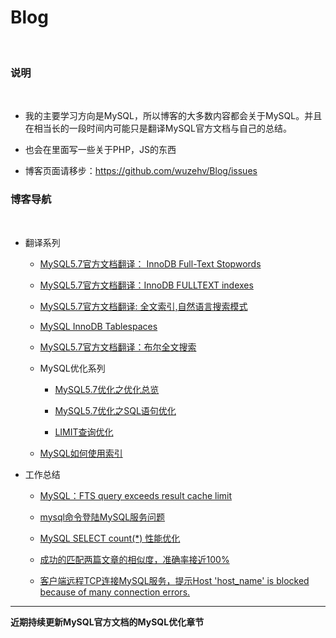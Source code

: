 # Blog
 
### 说明
 
* 我的主要学习方向是MySQL，所以博客的大多数内容都会关于MySQL。并且在相当长的一段时间内可能只是翻译MySQL官方文档与自己的总结。

* 也会在里面写一些关于PHP，JS的东西

* 博客页面请移步：https://github.com/wuzehv/Blog/issues


### 博客导航
 
* 翻译系列

  * [MySQL5.7官方文档翻译： InnoDB Full-Text Stopwords](https://github.com/wuzehv/Blog/issues/7)

  * [MySQL5.7官方文档翻译：InnoDB FULLTEXT indexes](https://github.com/wuzehv/Blog/issues/5)

  * [MySQL5.7官方文档翻译: 全文索引,自然语言搜索模式](https://github.com/wuzehv/Blog/issues/3)

  * [MySQL InnoDB Tablespaces](https://github.com/wuzehv/Blog/issues/1)

  *  [MySQL5.7官方文档翻译：布尔全文搜索](https://github.com/wuzehv/Blog/issues/8)
  
  * MySQL优化系列
    * [MySQL5.7优化之优化总览](https://github.com/wuzehv/Blog/issues/10)
    
    * [MySQL5.7优化之SQL语句优化](https://github.com/wuzehv/Blog/issues/11)
    
    * [LIMIT查询优化](https://github.com/wuzehv/Blog/issues/14)
    
  *  [MySQL如何使用索引](https://github.com/wuzehv/Blog/issues/13)
 
* 工作总结
  
    * [MySQL：FTS query exceeds result cache limit](https://github.com/wuzehv/Blog/issues/6)
    
    * [mysql命令登陆MySQL服务问题](https://github.com/wuzehv/Blog/issues/4)
    
    * [MySQL SELECT count(\*) 性能优化](https://github.com/wuzehv/Blog/issues/2)
    
    * [成功的匹配两篇文章的相似度，准确率接近100%](https://github.com/wuzehv/Blog/issues/9)
    
    * [客户端远程TCP连接MySQL服务，提示Host 'host_name' is blocked because of many connection errors.](https://github.com/wuzehv/Blog/issues/15)
 
---------

**近期持续更新MySQL官方文档的MySQL优化章节**
